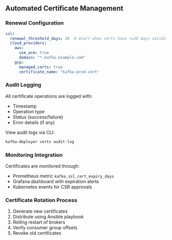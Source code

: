 ## Automated Certificate Management

### Renewal Configuration
```yaml
ssl:
  renewal_threshold_days: 20  # Alert when certs have <=20 days validity
  cloud_providers:
    aws:
      use_acm: true
      domain: "*.kafka.example.com"
    gcp:
      managed_certs: true
      certificate_name: "kafka-prod-cert"
```

### Audit Logging
All certificate operations are logged with:
- Timestamp
- Operation type
- Status (success/failure)
- Error details (if any)

View audit logs via CLI:
```bash
kafka-deployer certs audit-log
```

### Monitoring Integration
Certificates are monitored through:
- Prometheus metric `kafka_ssl_cert_expiry_days`
- Grafana dashboard with expiration alerts
- Kubernetes events for CSR approvals

### Certificate Rotation Process
1. Generate new certificates
2. Distribute using Ansible playbook
3. Rolling restart of brokers
4. Verify consumer group offsets
5. Revoke old certificates

